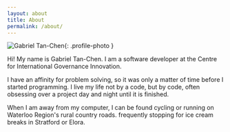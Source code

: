 ```yaml
---
layout: about
title: About
permalink: /about/
---
```


![Gabriel Tan-Chen](https://res.cloudinary.com/dsolq4qmw/image/upload/v1542481449/gabrieltanchen/about/gabriel.jpg){: .profile-photo }

Hi! My name is Gabriel Tan-Chen. I am a software developer at the Centre for International Governance Innovation.

I have an affinity for problem solving, so it was only a matter of time before I started programming. I live my life not by a code, but by code, often obsessing over a project day and night until it is finished.

When I am away from my computer, I can be found cycling or running on Waterloo Region's rural country roads. frequently stopping for ice cream breaks in Stratford or Elora.
